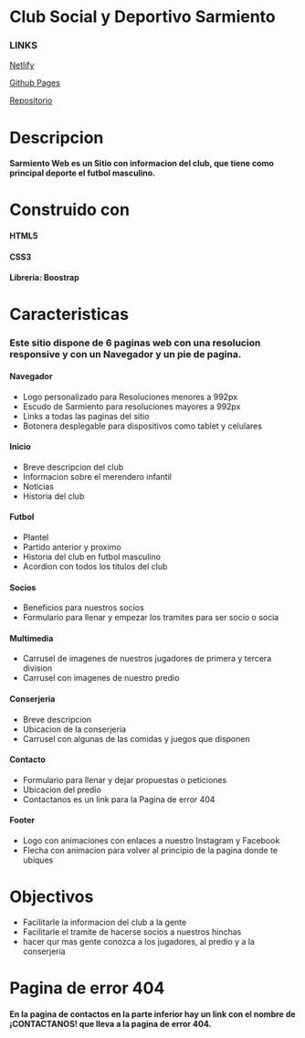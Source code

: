 # Club Social y Deportivo Sarmiento

### LINKS

[Netlify](https://csydsarmiento.netlify.app/)

[Github Pages](https://joacopuertas.github.io/Sarmiento-Web/)

[Repositorio](https://github.com/JoacoPuertas/Sarmiento-Web.git)

# Descripcion 

#### Sarmiento Web es un Sitio con informacion del club, que tiene como principal deporte el futbol masculino.

# Construido con

#### HTML5 
#### CSS3
#### **Libreria:** Boostrap

# Caracteristicas

### Este sitio dispone de 6 paginas web con una resolucion responsive y con un Navegador y un pie de pagina.

#### **Navegador**
* Logo personalizado para Resoluciones menores a 992px 
* Escudo de Sarmiento para resoluciones mayores a 992px 
* Links a todas las paginas del sitio
* Botonera desplegable para dispositivos como tablet y celulares

#### **Inicio** 
* Breve descripcion del club
* Informacion sobre el merendero infantil
* Noticias
* Historia del club

#### **Futbol**
* Plantel
* Partido anterior y proximo
* Historia del club en futbol masculino
* Acordion con todos los titulos del club 

#### **Socios**
* Beneficios para nuestros socios
* Formulario para llenar y empezar los tramites para ser socio o socia

#### **Multimedia**
* Carrusel de imagenes de nuestros jugadores de primera y tercera division
* Carrusel con imagenes de nuestro predio 

#### **Conserjeria** 
* Breve descripcion 
* Ubicacion de la conserjeria 
* Carrusel con algunas de las comidas y juegos que disponen

#### **Contacto** 
* Formulario para llenar y dejar propuestas o peticiones 
* Ubicacion del predio
* Contactanos es un link para la Pagina de error 404

#### **Footer** 
* Logo con animaciones con enlaces a nuestro Instagram y Facebook 
* Flecha con animacion para volver al principio de la pagina donde te ubiques

# Objectivos 

* Facilitarle la informacion del club a la gente
* Facilitarle el tramite de hacerse socios a nuestros hinchas
* hacer qur mas gente conozca a los jugadores, al predio y a la conserjeria 

# Pagina de error 404

#### En la pagina de contactos en la parte inferior hay un link con el nombre de ¡CONTACTANOS! que lleva a la pagina de error 404.

